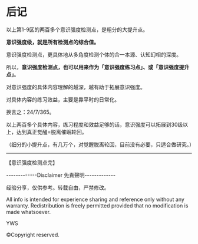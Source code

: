 # 后记

以上第1-9区的两百多个意识强度检测点，是粗分的大提升点。

**意识强度级，就是所有检测点的综合值。**

意识强度检测点，更具体地从多角度检测个体的合一本源、认知幻相的深度。

所以，**意识强度检测点，也可以用来作为「意识强度练习点」、或「意识强度提升点」**。

对意识强度的具体内容理解的越深，越有助于拓展意识强度。

对具体内容的练习效益，主要是靠平时的日常化。

换言之：24/7/365。

以上两百多个具体内容，练习程度和效益足够的话，意识强度可以拓展到30级以上，达到真正觉醒=脱离催眠轮回。

（细分的小提升点，有几万个，对觉醒脱离轮回，目前没有必要，只适合做研究。）

--------

【意识强度检测点完】

-------------Disclaimer 免責聲明-------------

经验分享，仅供参考。转载自由，严禁修改。

All info is intended for experience sharing and reference only without any warranty.
Redistribution is freely permitted provided that no modification is made whatsoever.

YWS

©Copyright reserved.
